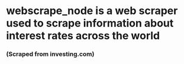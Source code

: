 # webscrape_node is a web scraper used to scrape information about interest rates across the world
### (Scraped from investing.com)

